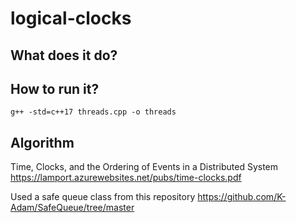 # logical-clocks

## What does it do?

## How to run it?

```g++ -std=c++17 threads.cpp -o threads```

## Algorithm

Time, Clocks, and the Ordering of Events in a Distributed System https://lamport.azurewebsites.net/pubs/time-clocks.pdf

Used a safe queue class from this repository https://github.com/K-Adam/SafeQueue/tree/master
